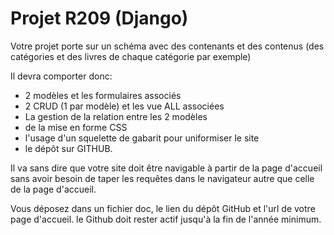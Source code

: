# Projet R209 (Django)

Votre projet porte sur un schéma avec des contenants et des contenus (des catégories et des livres de chaque catégorie par exemple)

Il devra comporter donc: 

- 2 modèles et les formulaires associés
- 2 CRUD (1 par modèle) et les vue ALL associées
- La gestion de la relation entre les 2 modèles
- de la mise en forme CSS
- l'usage d'un squelette de gabarit pour uniformiser le site 
- le dépôt sur GITHUB.

Il va sans dire que votre site doit être navigable à partir de la page d'accueil sans avoir besoin de taper les requêtes dans le navigateur autre que celle de la page d'accueil.

Vous déposez dans un fichier doc, le lien du dépôt GitHub et l'url de votre page d'accueil. le Github doit rester actif jusqu'à la fin de l'année minimum.



